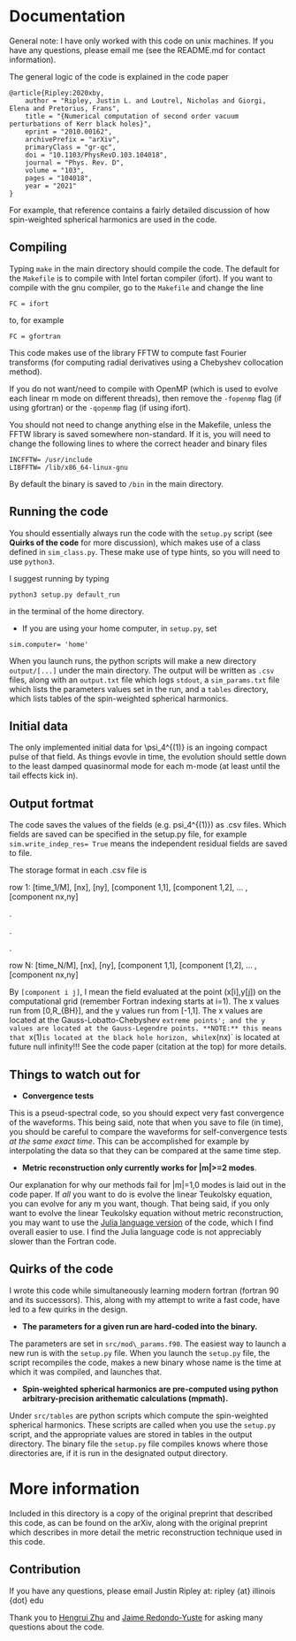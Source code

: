 # Documentation

General note: I have only worked with this code on unix machines. 
If you have any questions, please email me (see the README.md
for contact information).

The general logic of the code is explained in the code paper 
```
@article{Ripley:2020xby,
    author = "Ripley, Justin L. and Loutrel, Nicholas and Giorgi, Elena and Pretorius, Frans",
    title = "{Numerical computation of second order vacuum perturbations of Kerr black holes}",
    eprint = "2010.00162",
    archivePrefix = "arXiv",
    primaryClass = "gr-qc",
    doi = "10.1103/PhysRevD.103.104018",
    journal = "Phys. Rev. D",
    volume = "103",
    pages = "104018",
    year = "2021"
}
```
For example, that reference contains a fairly detailed discussion
of how spin-weighted spherical harmonics are used in the code.

## Compiling 

Typing `make` in the main directory should compile the code.
The default for the `Makefile` is to compile with Intel fortan
compiler (ifort). If you want to compile with the gnu compiler, 
go to the `Makefile` and change the line
```
FC = ifort
```
to, for example
```
FC = gfortran
```

This code makes use of the library FFTW to compute fast Fourier transforms
(for computing radial derivatives using a Chebyshev collocation method). 

If you do not want/need to compile with OpenMP (which is used to
evolve each linear m mode on different threads), then remove 
the `-fopenmp` flag (if using gfortran) or the
`-qopenmp` flag (if using ifort). 

You should not need to change anything else in the Makefile, unless
the FFTW library is saved somewhere non-standard.
If it is, you will need to change the following lines to where
the correct header and binary files 
```
INCFFTW= /usr/include
LIBFFTW= /lib/x86_64-linux-gnu
```

By default the binary is saved to `/bin` in the main directory.

## Running the code 

You should essentially always run the code with the `setup.py` script
(see **Quirks of the code** for more discussion), which
makes use of a class defined in `sim_class.py`.
These make use of type hints, so you will need to use `python3`.

I suggest running by typing 

```
python3 setup.py default_run
```
in the terminal of the home directory.

* If you are using your home computer, in `setup.py`, set
```
sim.computer= 'home'
```
When you launch runs, the python scripts will make a new directory
`output/[...]` under the main directory.
The output will be written as `.csv` files, along with an
`output.txt` file which logs `stdout`, a `sim_params.txt` file
which lists the parameters values set in the run, and a
`tables` directory, which lists tables of the spin-weighted
spherical harmonics.  

## Initial data

The only implemented initial data for \psi\_4^{(1)}
is an ingoing compact pulse of that field. 
As things evovle in time, the evolution should settle down to the
least damped quasinormal mode for each m-mode (at least until the
tail effects kick in).


## Output fortmat

The code saves the values of the fields (e.g. psi\_4^{(1)}) as .csv files.
Which fields are saved can be specified in the setup.py file, for example
`sim.write_indep_res= True` means the independent residual fields are saved
to file.  

The storage format in each .csv file is

row 1:	[time\_1/M], [nx], [ny], [component 1,1], [component 1,2], ... , [component nx,ny]

.

.

.

row N:	[time\_N/M], [nx], [ny], [component 1,1], [component [1,2], ... , [component nx,ny]

By `[component i j]`, I mean the field evaluated at the point (x[i],y[j]) on
the computational grid (remember Fortran indexing starts at i=1). 
The x values run from [0,R\_{BH}], and the y values run from [-1,1]. 
The x values are located at the Gauss-Lobatto-Chebyshev `extreme points'; and the y values are located at the Gauss-Legendre points.
**NOTE:** this means that `x(1)` is located at the black hole horizon, while `x(nx)` is located at future null infinity!!! 
See the code paper (citation at the top) for more details.


## Things to watch out for 

* **Convergence tests** 

This is a pseud-spectral code, so you should
expect very fast convergence of the waveforms.
This being said, note that when you save to file (in time), you
should be careful to compare the waveforms for self-convergence tests
*at the same exact time*. This can be accomplished for example
by interpolating the data so that they can be compared at the same
time step. 

* **Metric reconstruction only currently works for |m|>=2 modes**.
 
Our explanation for why our methods fail for |m|=1,0 modes
is laid out in the code paper. If *all* you want to do is
evolve the linear Teukolsky equation, you can evolve
for any m you want, though. That being said, if you only want
to evolve the linear Teukolsky equation without metric reconstruction,
you may want to use the 
[Julia language version](https://github.com/JLRipley314/TeukEvolution.jl) 
of the code, which I find overall easier to use. 
I find the Julia language code is
not appreciably slower than the Fortran code. 

## Quirks of the code

I wrote this code while simultaneously learning modern fortran
(fortran 90 and its successors). This, along with my attempt
to write a fast code, have led to a few quirks in the design.

* **The parameters for a given run are hard-coded into the binary.**

The parameters are set in  `src/mod\_params.f90`.
The easiest way to launch a new run is with the `setup.py` file. 
When you launch the `setup.py` file, the script recompiles the
code, makes a new binary whose name is the time at which it was
compiled, and launches that.

* **Spin-weighted spherical harmonics are pre-computed using
python arbitrary-precision arithematic calculations (mpmath).**

Under `src/tables` are python scripts which compute
the spin-weighted spherical harmonics.
These scripts are called when you use the `setup.py` script,
and the appropriate values are stored in tables
in the output directory. The binary file the `setup.py` file
compiles knows where those directories are, if it is run
in the designated output directory.

# More information

Included in this directory is a copy of the original preprint that described
this code, as can be found on the arXiv, along with the original preprint 
which describes in more detail the metric reconstruction technique used
in this code. 

## Contribution 

If you have any questions, please email Justin Ripley at:
ripley {at} illinois {dot} edu

Thank you to [Hengrui Zhu](https://github.com/HengruiPrinceton) and 
[Jaime Redondo-Yuste](https://github.com/jredondoyuste)
for asking many questions about the code.
